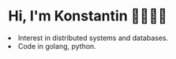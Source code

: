 <h1 align="left">Hi, I'm Konstantin 👋👨🏻‍💻</h1>

<p align="left">
<li>Interest in distributed systems and databases.</li>
<li>Code in golang, python.</li>
</p>
